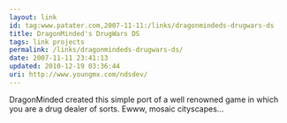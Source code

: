 ```yaml
---
layout: link
id: tag:www.patater.com,2007-11-11:/links/dragonmindeds-drugwars-ds
title: DragonMinded's DrugWars DS
tags: link projects
permalink: /links/dragonmindeds-drugwars-ds/
date: 2007-11-11 23:41:13
updated: 2010-12-19 03:36:44
uri: http://www.youngmx.com/ndsdev/
---
```

DragonMinded created this simple port of a well renowned game in which you are
a drug dealer of sorts. Ewww, mosaic cityscapes...
